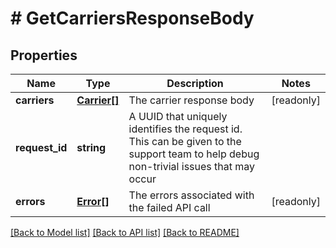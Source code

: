 # # GetCarriersResponseBody

## Properties

Name | Type | Description | Notes
------------ | ------------- | ------------- | -------------
**carriers** | [**Carrier[]**](Carrier.md) | The carrier response body | [readonly] 
**request_id** | **string** | A UUID that uniquely identifies the request id. This can be given to the support team to help debug non-trivial issues that may occur | 
**errors** | [**Error[]**](Error.md) | The errors associated with the failed API call | [readonly] 

[[Back to Model list]](../../README.md#documentation-for-models) [[Back to API list]](../../README.md#documentation-for-api-endpoints) [[Back to README]](../../README.md)


